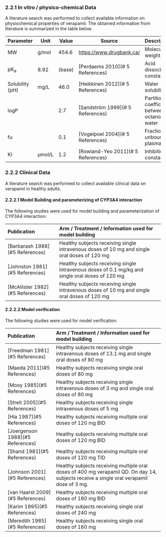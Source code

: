### 2.2.1	In vitro / physico-chemical Data

A literature search was performed to collect available information on physiochemical properties of verapamil. The obtained information from literature is summarized in the table below. 

| **Parameter**   | **Unit** | **Value**       | Source                                                       | **Description**                                 |
| :-------------- | -------- | --------------- | ------------------------------------------------------------ | ----------------------------------------------- |
| MW              | g/mol    | 454.6     | https://www.drugbank.ca/                                     | Molecular weight                                |
| pK<sub>a</sub>  | 8.92  | (base)          | [Perdaems 2010](# 5 References)                | Acid dissociation constant                      |
| Solubility (pH) | mg/L     | 46.0 | [Heikkinen 2012](# 5 References) | Water solubility                               |
| logP            |  | 2.7                       | [Sandström 1999](# 5 References) | Partition coefficient between octanol and water |
| fu              |         | 0.1 | [Vogelpoel 2004](# 5 References) | Fraction unbound in plasma                      |
| KI             | µmol/L | 1.2 | [Rowland-Yeo 2011](# 5 References) | Inhibition constant    |


### 2.2.2	Clinical Data

A literature search was performed to collect available clinical data on verapamil in healthy adults.

#### 2.2.2.1	Model Building and parameterizing of CYP3A4 interaction

The following studies were used for model building and parameterization of CYP3A4 interaction:

| Publication                      | Arm / Treatment / Information used for model building        |
| :------------------------------- | :----------------------------------------------------------- |
| [Barbarash 1988](#5 References)  | Healthy subjects receiving single intravenous doses of 10 mg and single oral doses of 120 mg |
| [Johnston 1981](#5 References)   | Healthy subjects receiving single intravenous doses of 0.1 mg/kg and single oral doses of 120 mg |
| [McAllister 1982](#5 References) | Healthy subjects receiving single intravenous doses of 10 mg and single oral doses of 120 mg |




#### 2.2.2.2	Model verification 

The following studies were used for model verification:

| Publication                      | Arm / Treatment / Information used for model building        |
| :------------------------------- | :----------------------------------------------------------- |
| [Freedman 1981](#5 References)   | Healthy subjects receiving single intravenous doses of 13.1 mg and single oral doses of 80 mg |
| [Maeda 2011](#5 References)      | Healthy subjects receiving single oral doses of 80 mg |
| [Mooy 1985](#5 References)       | Healthy subjects receiving single intravenous doses of 3 mg and single oral doses of 80 mg |
| [Streit 2005](#5 References)     | Healthy subjects receiving single intravenous doses of 5 mg |
| [Hla 1987](#5 References)        | Healthy subjects receiving multiple oral doses of 120 mg BID |
| [Joergenson 1988](#5 References) | Healthy subjects receiving multiple oral doses of 120 mg BID |
| [Shand 1981](#5 References)      | Healthy subjects receiving multiple oral doses of 120 mg TID |
| [Johnson 2001](#5 References)    | Healthy subjects receiving multiple oral doses of 400 mg verapamil  QD. On day 14, subjects receive a single oral verapamil dose of 3 mg. |
| [van Haarst 2009](#5 References) | Healthy subjects receiving multiple oral doses of 180 mg BID |
| [Karim 1995](#5 References)      | Healthy subjects receiving single oral doses of 240 mg |
| [Meredith 1985](#5 References)      | Healthy subjects receiving single oral doses of 160 mg |


